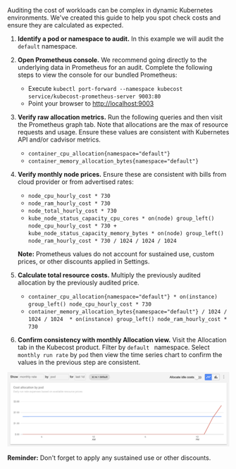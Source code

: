 Auditing the cost of workloads can be complex in dynamic Kubernetes environments. 
We've created this guide to help you spot check costs and ensure they are calculated as expected. 

1. **Identify a pod or namespace to audit.** In this example we will audit the `default` namespace. 
2. **Open Prometheus console.** We recommend going directly to the underlying data in Prometheus for an audit. Complete the following steps to view the console for our bundled Prometheus: 

    * Execute `kubectl port-forward --namespace kubecost service/kubecost-prometheus-server 9003:80`
    * Point your browser to <http://localhost:9003>

3. **Verify raw allocation metrics.** Run the following queries and then visit the Prometheus graph tab. Note that allocations are the max of resource requests and usage. Ensure these values are consistent with Kubernetes API and/or cadvisor metrics.

    * `container_cpu_allocation{namespace="default"}`
    * `container_memory_allocation_bytes{namespace="default"}`

4. **Verify monthly node prices.** Ensure these are consistent with bills from cloud provider or from advertised rates:

    * `node_cpu_hourly_cost * 730`
    * `node_ram_hourly_cost * 730`
    * `node_total_hourly_cost * 730`
    * `kube_node_status_capacity_cpu_cores * on(node) group_left() node_cpu_hourly_cost * 730 + kube_node_status_capacity_memory_bytes * on(node) group_left() node_ram_hourly_cost * 730 / 1024 / 1024 / 1024`
    
    **Note:** Prometheus values do not account for sustained use, custom prices, or other discounts applied in Settings.

5. **Calculate total resource costs.** Multiply the previously audited allocation by the previously audited price. 

    * `container_cpu_allocation{namespace="default"} * on(instance) group_left() node_cpu_hourly_cost * 730`
    * `container_memory_allocation_bytes{namespace="default"} / 1024 / 1024 / 1024  * on(instance) group_left() node_ram_hourly_cost * 730`

6. **Confirm consistency with monthly Allocation view.** Visit the Allocation tab in the Kubecost product. Filter by `default ` namespace. Select `monthly run rate` by `pod` then view the time series chart to confirm the values in the previous step are consistent. 

![Timeseries graph](images/audit-graph.png)

**Reminder:** Don't forget to apply any sustained use or other discounts.
